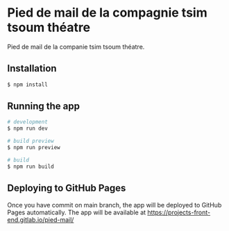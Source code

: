 # Pied de mail de la compagnie tsim tsoum théatre

Pied de mail de la companie tsim tsoum théatre.

## Installation

```bash
$ npm install
```

## Running the app

```bash
# development
$ npm run dev

# build preview
$ npm run preview

# build
$ npm run build
```


## Deploying to GitHub Pages

Once you have commit on main branch, the app will be deployed to GitHub Pages automatically.
The app will be available at https://projects-front-end.gitlab.io/pied-mail/